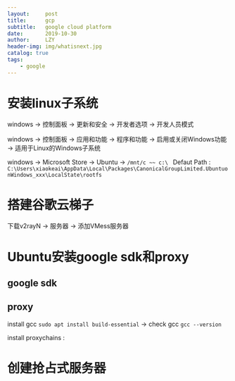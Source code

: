 ```yaml
---
layout:     post
title:      gcp 
subtitle:   google cloud platform
date:       2019-10-30
author:     LZY
header-img: img/whatisnext.jpg
catalog: true
tags:
    - google
---
```



# 安装linux子系统 

windows -> 控制面板 -> 更新和安全 -> 开发者选项 -> 开发人员模式

windows -> 控制面板 -> 应用和功能 -> 程序和功能 -> 启用或关闭Windows功能 -> 适用于Linux的Windows子系统

windows -> Microsoft Store -> Ubuntu -> `/mnt/c ~~ c:\ ` Defaut Path : `C:\Users\xiaokeai\AppData\Local\Packages\CanonicalGroupLimited.UbuntuonWindows_xxx\LocalState\rootfs`

# 搭建谷歌云梯子


下载v2rayN -> 服务器 -> 添加VMess服务器

# Ubuntu安装google sdk和proxy

## google sdk


## proxy

install gcc `sudo apt install build-essential` -> check gcc `gcc --version`

install proxychains :




# 创建抢占式服务器


